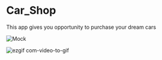 # Car_Shop

This app gives you opportunity to purchase your dream cars 


![Mock](https://user-images.githubusercontent.com/72808071/128031510-2a7a0a2c-cf02-4fdc-a2bd-4b3c16d3d705.jpg)



![ezgif com-video-to-gif](https://user-images.githubusercontent.com/72808071/128043674-2eae0120-f676-48b4-bd37-cfed09d30b3f.gif)


